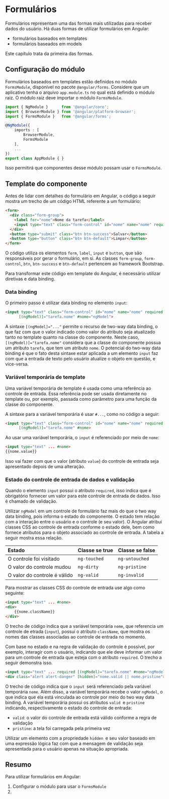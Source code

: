 # Formulários

Formulários representam uma das formas mais utilizadas para receber dados do usuário. Há duas formas de utilizar formulários em Angular:

* formulários baseados em templates
* formulários baseados em models

Este capítulo trata da primeira das formas.

## Configuração do módulo

Formulários baseados em templates estão definidos no módulo `FormsModule`, disponível no pacote `@angular/forms`. Considere que um aplicativo tenha o arquivo `app.module.ts` no qual está definido o módulo raiz. O módulo raiz deve importar o módulo `FormsModule`.

```TypeScript
import { NgModule }      from '@angular/core';
import { BrowserModule } from '@angular/platform-browser';
import { FormsModule }   from '@angular/forms';

@NgModule({
    imports : [
        BrowserModule,
        FormsModule
    ],
    ...
})
export class AppModule { }
```

Isso permitirá que componentes desse módulo possam usar o `FormsModule`.

## Template do componente

Antes de lidar com detalhes do formulário em Angular, o código a seguir mostra um trecho de um código HTML referente a um formulário:

```html
<form>
  <div class="form-group">
    <label for="nome">Nome da tarefa</label>
    <input type="text" class="form-control" id="nome" name="nome" required>
  </div>
  <button type="submit" class="btn btn-success">Salvar</button>
  <button type="button" class="btn btn-default">Limpar</button>
</form>
```

O código utiliza os elementos `form`, `label`, `input` e `button`, que são responsáveis por gerar o formulário, em si. As classes `form-group`, `form-control`, `btn`, `btn-success` e `btn-default` pertencem ao framework Bootstrap.

Para transformar este código em template do Angular, é necessário utilizar diretivas e data binding.

### Data binding

O primeiro passo é utilizar data binding no elemento `input`:

```html
<input type="text" class="form-control" id="nome" name="nome" required 
      [(ngModel)]="tarefa.nome" #nome="ngModel">
```

A sintaxe `[(ngModel]="..."` permite o recurso de two-way data binding, o que faz com que o valor indicado como valor do atributo seja atualizado tanto no template quanto na classe do componente. Neste caso, `[(ngModel)]="tarefa.nome"` considera que a classe do componente possua um atributo `tarefa`, que tem um atributo `nome`. O potencial do two-way data binding é que o fato desta sintaxe estar aplicada a um elemento `input` faz com que a entrada de texto pelo usuário atualize o objeto em questão, e vice-versa.

### Variável temporária de template

Uma variável temporária de template é usada como uma referência ao controle de entrada. Essa referência pode ser usada diretamente no template ou, por exemplo, passada como parâmetro para uma função da classe do componente.

A sintaxe para a variável temporária é usar `#...`, como no código a seguir:

```html
<input type="text" class="form-control" id="nome" name="nome" required 
      [(ngModel)]="tarefa.nome" #nome>
```

Ao usar uma variável temporária, o `input` é referenciado por meio de `nome`:

```html
<input type="text" ... #nome>
{{nome.value}}
```

Isso vai fazer com que o valor \(atributo `value`\) do controle de entrada seja apresentado depois de uma alteração.

### Estado do controle de entrada de dados e validação

Quando o elemento `input` possui o atributo `required`, isso indica que é obrigatório fornecer um valor para este controle de entrada de dados. Isso é chamado de validação.

Utilizar `ngModel` em um controle de formulário faz mais do que o two way data binding, pois informa o estado do componente. O estado tem relação com a interação entre o usuário e o controle \(e seu valor\). O Angular atribui classes CSS ao controle de entrada conforme o estado dele, bem como fornece atributos para o objeto associado ao controle de entrada. A tabela a seguir mostra essa relação.

| Estado | Classe se true | Classe se false |
| :--- | :--- | :--- |
| O controle foi visitado | `ng-touched` | `ng-untouched` |
| O valor do controle mudou | `ng-dirty` | `ng-pristine` |
| O valor do controle é válido | `ng-valid` | `ng-invalid` |

Para mostrar as classes CSS do controle de entrada use algo como seguinte:

```html
<input type="text" ... #nome>
<div>
    {{nome.className}}
</div>
```

O trecho de código indica que a variável temporária `nome`, que referencia um controle de etrada \(`input`\), possui o atributo `className`, que mostra os nomes das classes associadas ao controle de entrada no momento.

Com base no estado e na regra de validação do controle é possível, por exemplo, interagir com o usuário, indicando que ele deve informar um valor para um controle de entrada que esteja com o atributo `required`. O trecho a seguir demonstra isso.

```html
<input type="text" ... required [(ngModel)="tarefa.nome" #nome="ngModel">
<div class="alert alert-danger" [hidden]="nome.valid || nome.pristine">Informe o nome da tarefa</div>
```

O trecho de código indica que o `input `será referenciado pela variável temporária `nome`. Além disso, a variável temporária recebe o valor `ngModel`, o que indica que ela está vinculada ao controle por meio do two way data binding. A variável temporária possui os atributos `valid `e `pristine` indicando, respectivamente o estado do controle de entrada:

* `valid`: o valor do controle de entrada está válido conforme a regra de validação
* `pristine`: a tela foi carregada pela primeira vez

Utilizar um elemento com a propriedade `hidden `e seu valor baseado em uma expressão lógica faz com que a mensagem de validação seja apresentada para o usuário apenas na situação apropriada.

## Resumo

Para utilizar formulários em Angular:

1. Configurar o módulo para usar o `FormsModule`
2. 



